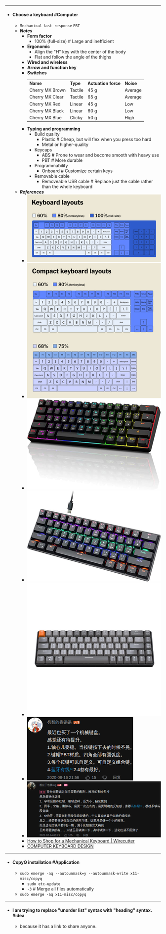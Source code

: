 - ---
- #### Choose a keyboard #Computer
	- `Mechanical` `fast response` `PBT`
	- ***Notes***
		- **Form factor**
			- 100% (full-size) # Large and inefficient
		- **Ergonomic**
			- Align the "H" key with the center of the body
			- Flat and follow the angle of the thighs
		- **Wired and wireless**
		- **Arrow and function key**
		- **Switches**
		  <table><tbody><tr><td><strong>Name</strong></td><td><strong>Type</strong></td><td><strong>Actuation force</strong></td><td><strong>Noise</strong></td></tr><tr><td>Cherry MX Brown</td><td>Tactile</td><td>45 g</td><td>Average</td></tr><tr><td>Cherry MX Clear</td><td>Tactile</td><td>65 g</td><td>Average</td></tr><tr><td>Cherry MX Red</td><td>Linear</td><td>45 g</td><td>Low</td></tr><tr><td>Cherry MX Black</td><td>Linear</td><td>60 g</td><td>Low</td></tr><tr><td>Cherry MX Blue</td><td>Clicky</td><td>50 g</td><td>High</td></tr></tbody></table>
		- **Typing and programming**
			- Build quality
				- Plastic # Cheap, but will flex when you press too hard
				- Metal or higher-quality
			- Keycaps
				- ABS # Prone to wear and become smooth with heavy use
				- PBT # More durable
			- Programmability
				- Onboard # Customize certain keys
			- Removable cable
				- Removeable USB cable # Replace just the cable rather than the whole keyboard
	- ***References***
		- ![Keyboard layouts](../assets/20210527_mech-keyboard_layout.webp)
		- ![Compact keyboard layouts](../assets/20210527_mech-keyboard_compactlayout.webp)
		- ![61RWq1Sr7DL._AC_SX569_.jpg](../assets/61RWq1Sr7DL._AC_SX569_.jpg)
		- ![71kM7aW7+tS._AC_SX569_.jpg](../assets/71kM7aW7+tS._AC_SX569_.jpg)
		- ![Bluetooth-Compatible-5-0-Mechanical-Gaming-Keyboard-Ergonomic-Wireless-Mechanical-Keyboard-2-4G-68-Keys-Hot.jpg_Q90.jpg_.webp](../assets/Bluetooth-Compatible-5-0-Mechanical-Gaming-Keyboard-Ergonomic-Wireless-Mechanical-Keyboard-2-4G-68-Keys-Hot.jpg_Q90.jpg_.webp)
		- ![image.png](../assets/image_1669650877555_0.png)
		- ![image.png](assets/image_1670135994657_0.png)
		- [How to Shop for a Mechanical Keyboard | Wirecutter](https://www.nytimes.com/wirecutter/blog/how-to-shop-for-a-mechanical-keyboard/)
		- [COMPUTER KEYBOARD DESIGN](https://ergo.human.cornell.edu/AHTutorials/ckd.htm)
- ---
- #### CopyQ installation #Application
	- `sudo emerge -aq --autounmask=y --autounmask-write x11-misc/copyq`
		- `sudo etc-update`
		- `-3` # Merge all files automatically
	- `sudo emerge -aq x11-misc/copyq`
- ---
- #### I am trying to replace "unorder list" syntax with "heading" syntax. #idea
	- because it has a link to share anyone.